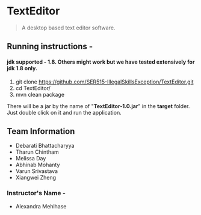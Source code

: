 # TextEditor
> A desktop based text editor software. 


## Running instructions - 
#### jdk supported - 1.8. Others might work but we have tested extensively for jdk 1.8 only.
1. git clone https://github.com/SER515-IllegalSkillsException/TextEditor.git
2. cd TextEditor/
3. mvn clean package

There will be a jar by the name of "**TextEditor-1.0.jar**" in the **target** folder. Just double click on it and run the application.


## Team Information
* Debarati Bhattacharyya
* Tharun Chintham
* Melissa Day
* Abhinab Mohanty
* Varun Srivastava
* Xiangwei Zheng

### Instructor's Name - 
* Alexandra Mehlhase
